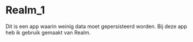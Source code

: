 # Realm_1

Dit is een app waarin weinig data moet gepersisteerd worden.
Bij deze app heb ik gebruik gemaakt van Realm.
